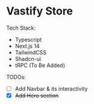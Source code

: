 # Vastify Store

Tech Stack:
- Typescript
- Next.js 14
- TailwindCSS
- Shadcn-ui
- tRPC (To Be Added)

TODOs:
- [ ] Add Navbar & its interactivity 
- [x] ~~Add Hero section~~